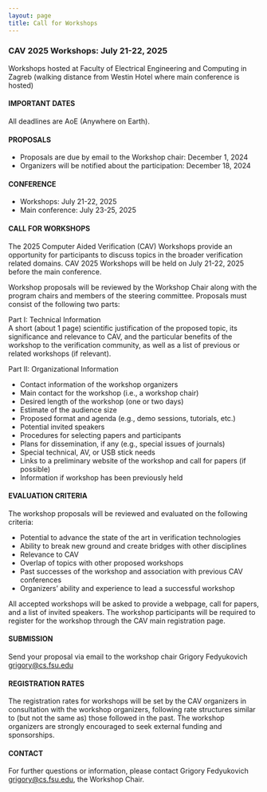 ```yaml
---
layout: page
title: Call for Workshops
---
```


### CAV 2025 Workshops: July 21-22, 2025
Workshops hosted at Faculty of Electrical Engineering and Computing in Zagreb (walking distance from Westin Hotel where main conference is hosted)

#### IMPORTANT DATES
All deadlines are AoE (Anywhere on Earth).

#### PROPOSALS
* Proposals are due by email to the Workshop chair: December 1, 2024
* Organizers will be notified about the participation: December 18, 2024

#### CONFERENCE
* Workshops: July 21-22, 2025
* Main conference: July 23-25, 2025

#### CALL FOR WORKSHOPS
The 2025 Computer Aided Verification (CAV) Workshops provide an opportunity for participants to discuss topics in the broader verification related domains. CAV 2025 Workshops will be held on July 21-22, 2025 before the main conference.

Workshop proposals will be reviewed by the Workshop Chair along with the program chairs and members of the steering committee. Proposals must consist of the following two parts:

Part I: Technical Information <br>
A short (about 1 page) scientific justification of the proposed topic, its significance and relevance to CAV, and the particular benefits of the workshop to the verification community, as well as a list of previous or related workshops (if relevant).

Part II: Organizational Information
* Contact information of the workshop organizers
* Main contact for the workshop (i.e., a workshop chair)
* Desired length of the workshop (one or two days)
* Estimate of the audience size
* Proposed format and agenda (e.g., demo sessions, tutorials, etc.)
* Potential invited speakers
* Procedures for selecting papers and participants
* Plans for dissemination, if any (e.g., special issues of journals)
* Special technical, AV, or USB stick needs
* Links to a preliminary website of the workshop and call for papers (if possible)
* Information if workshop has been previously held

#### EVALUATION CRITERIA
The workshop proposals will be reviewed and evaluated on the following criteria:
* Potential to advance the state of the art in verification technologies
* Ability to break new ground and create bridges with other disciplines
* Relevance to CAV
* Overlap of topics with other proposed workshops
* Past successes of the workshop and association with previous CAV conferences
* Organizers’ ability and experience to lead a successful workshop

All accepted workshops will be asked to provide a webpage, call for papers, and a list of invited speakers. The workshop participants will be required to register for the workshop through the CAV main registration page.

#### SUBMISSION
Send your proposal via email to the workshop chair Grigory Fedyukovich <grigory@cs.fsu.edu>

#### REGISTRATION RATES
The registration rates for workshops will be set by the CAV organizers in consultation with the workshop organizers, following rate structures similar to (but not the same as) those followed in the past. The workshop organizers are strongly encouraged to seek external funding and sponsorships.

#### CONTACT
For further questions or information, please contact Grigory Fedyukovich <grigory@cs.fsu.edu>, the Workshop Chair.